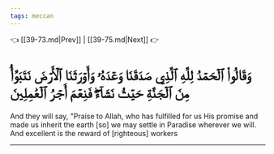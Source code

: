 ```yaml
---
tags: meccan
---
```


👈 [[39-73.md|Prev]] | [[39-75.md|Next]] 👉

# وَقَالُواْ ٱلۡحَمۡدُ لِلَّهِ ٱلَّذِي صَدَقَنَا وَعۡدَهُۥ وَأَوۡرَثَنَا ٱلۡأَرۡضَ نَتَبَوَّأُ مِنَ ٱلۡجَنَّةِ حَيۡثُ نَشَآءُۖ فَنِعۡمَ أَجۡرُ ٱلۡعَٰمِلِينَ

And they will say, "Praise to Allah, who has fulfilled for us His promise and made us inherit the earth [so] we may settle in Paradise wherever we will. And excellent is the reward of [righteous] workers

---

